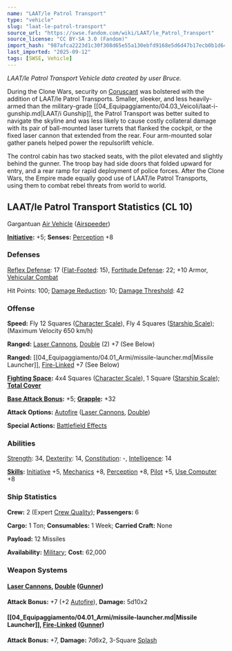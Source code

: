 ```yaml
---
name: "LAAT/le Patrol Transport"
type: "vehicle"
slug: "laat-le-patrol-transport"
source_url: "https://swse.fandom.com/wiki/LAAT/le_Patrol_Transport"
source_license: "CC BY-SA 3.0 (Fandom)"
import_hash: "987afca2223d1c30f308d65e55a130ebfd9168e5d6d47b17ecb0b1d6437858a5"
last_imported: "2025-09-12"
tags: [SWSE, Vehicle]
---
```

*LAAT/le Patrol Transport Vehicle data created by user Bruce.*

During the Clone Wars, security on [Coruscant](https://swse.fandom.com/wiki/Coruscant) was bolstered with the addition of LAAT/le Patrol Transports. Smaller, sleeker, and less heavily-armed than the military-grade [[04_Equipaggiamento/04.03_Veicoli/laat-i-gunship.md|LAAT/i Gunship]], the Patrol Transport was better suited to navigate the skyline and was less likely to cause costly collateral damage with its pair of ball-mounted laser turrets that flanked the cockpit, or the fixed laser cannon that extended from the rear. Four arm-mounted solar gather panels helped power the repulsorlift vehicle.

The control cabin has two stacked seats, with the pilot elevated and slightly behind the gunner. The troop bay had side doors that folded upward for entry, and a rear ramp for rapid deployment of police forces. After the Clone Wars, the Empire made equally good use of LAAT/le Patrol Transports, using them to combat rebel threats from world to world.
## LAAT/le Patrol Transport Statistics (CL 10)
Gargantuan [Air Vehicle](https://swse.fandom.com/wiki/Air_Vehicle) ([Airspeeder](https://swse.fandom.com/wiki/Airspeeder))

**[Initiative](https://swse.fandom.com/wiki/Initiative):** +5; **Senses:** [Perception](https://swse.fandom.com/wiki/Perception) +8
### Defenses
[Reflex Defense](https://swse.fandom.com/wiki/Reflex_Defense_(Vehicles)): 17 ([Flat-Footed](https://swse.fandom.com/wiki/Flat-Footed): 15), [Fortitude Defense](https://swse.fandom.com/wiki/Fortitude_Defense_(Vehicles)): 22; +10 Armor, [Vehicular Combat](https://swse.fandom.com/wiki/Vehicular_Combat)

Hit Points: 100; [Damage Reduction](https://swse.fandom.com/wiki/Damage_Reduction): 10; [Damage Threshold](https://swse.fandom.com/wiki/Damage_Threshold_(Vehicles)): 42
### Offense
**Speed:** Fly 12 Squares ([Character Scale](https://swse.fandom.com/wiki/Character_Scale)), Fly 4 Squares ([Starship Scale](https://swse.fandom.com/wiki/Starship_Scale)); (Maximum Velocity 650 km/h)

**Ranged:** [Laser Cannons](https://swse.fandom.com/wiki/Laser_Cannons), [Double](https://swse.fandom.com/wiki/Double) (2) +7 (See Below)

**Ranged:** [[04_Equipaggiamento/04.01_Armi/missile-launcher.md|Missile Launcher]], [Fire-Linked](https://swse.fandom.com/wiki/Fire-Linked) +7 (See Below)

**[Fighting Space](https://swse.fandom.com/wiki/Fighting_Space):** 4x4 Squares ([Character Scale](https://swse.fandom.com/wiki/Character_Scale)), 1 Square ([Starship Scale](https://swse.fandom.com/wiki/Starship_Scale)); **[Total Cover](https://swse.fandom.com/wiki/Total_Cover)**

**[Base Attack Bonus](https://swse.fandom.com/wiki/Base_Attack_Bonus):** +5; **[Grapple](https://swse.fandom.com/wiki/Grapple):** +32

**Attack Options:** [Autofire](https://swse.fandom.com/wiki/Autofire_(Vehicle_Combat)) ([Laser Cannons](https://swse.fandom.com/wiki/Laser_Cannons), [Double](https://swse.fandom.com/wiki/Double))

**Special Actions:** [Battlefield Effects](https://swse.fandom.com/wiki/Battlefield_Effects)
### Abilities
[Strength](https://swse.fandom.com/wiki/Strength): 34, [Dexterity](https://swse.fandom.com/wiki/Dexterity): 14, [Constitution](https://swse.fandom.com/wiki/Constitution): -, [Intelligence](https://swse.fandom.com/wiki/Intelligence): 14

**[Skills](https://swse.fandom.com/wiki/Skills):** [Initiative](https://swse.fandom.com/wiki/Initiative) +5, [Mechanics](https://swse.fandom.com/wiki/Mechanics) +8, [Perception](https://swse.fandom.com/wiki/Perception) +8, [Pilot](https://swse.fandom.com/wiki/Pilot) +5, [Use Computer](https://swse.fandom.com/wiki/Use_Computer) +8
### Ship Statistics
**Crew:** 2 (Expert [Crew Quality](https://swse.fandom.com/wiki/Crew_Quality)); **Passengers:** 6

**Cargo:** 1 Ton; **Consumables:** 1 Week; **Carried Craft:** None

**Payload:** 12 Missiles

**Availability:** [Military](https://swse.fandom.com/wiki/Military); **Cost:** 62,000
### Weapon Systems
#### **[Laser Cannons](https://swse.fandom.com/wiki/Laser_Cannons), [Double](https://swse.fandom.com/wiki/Double) ([Gunner](https://swse.fandom.com/wiki/Gunner))**
**Attack Bonus:** +7 (+2 [Autofire](https://swse.fandom.com/wiki/Autofire_(Vehicle_Combat))), **Damage:** 5d10x2
#### **[[04_Equipaggiamento/04.01_Armi/missile-launcher.md|Missile Launcher]], [Fire-Linked](https://swse.fandom.com/wiki/Fire-Linked) ([Gunner](https://swse.fandom.com/wiki/Gunner))**
**Attack Bonus:** +7, **Damage:** 7d6x2, 3-Square [Splash](https://swse.fandom.com/wiki/Splash)